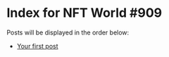 # Index for NFT World #909
Posts will be displayed in the order below:

- [Your first post](./001-first.md)

